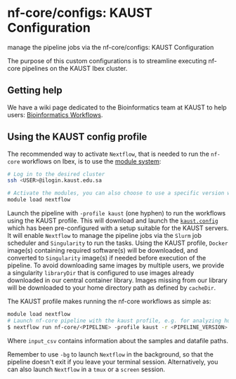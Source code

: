# nf-core/configs: KAUST Configuration

manage the pipeline jobs via the nf-core/configs: KAUST Configuration

The purpose of this custom configurations is to streamline executing nf-core pipelines on the KAUST Ibex cluster.

## Getting help

We have a wiki page dedicated to the Bioinformatics team at KAUST to help users: [Bioinformatics Workflows](https://bclwiki.kaust.edu.sa/en/bix/analysis/public/bioinformatics-workflows).

## Using the KAUST config profile

The recommended way to activate `Nextflow`, that is needed to run the `nf-core` workflows on Ibex,
is to use the [module system](https://docs.hpc.kaust.edu.sa/soft_env/prog_env/modulesystem/basic_commands.html):

```bash
# Log in to the desired cluster
ssh <USER>@ilogin.kaust.edu.sa

# Activate the modules, you can also choose to use a specific version with e.g. `Nextflow/24.04.4`.
module load nextflow
```

Launch the pipeline with `-profile kaust` (one hyphen) to run the workflows using the KAUST profile.
This will download and launch the [`kaust.config`](../conf/kaust.config) which has been pre-configured with a setup suitable for the KAUST servers.
It will enable `Nextflow` to manage the pipeline jobs via the `Slurm` job scheduler and `Singularity` to run the tasks.
Using the KAUST profile, `Docker` image(s) containing required software(s) will be downloaded, and converted to `Singularity` image(s) if needed before execution of the pipeline. To avoid downloading same images by multiple users, we provide a singularity `libraryDir` that is configured to use images already downloaded in our central container library. Images missing from our library will be downloaded to your home directory path as defined by `cacheDir`.

The KAUST profile makes running the nf-core workflows as simple as:

```bash
module load nextflow
# Launch nf-core pipeline with the kaust profile, e.g. for analyzing human data:
$ nextflow run nf-core/<PIPELINE> -profile kaust -r <PIPELINE_VERSION> --genome GRCh38.p14 --samplesheet input.csv [...]
```

Where `input_csv` contains information about the samples and datafile paths.

Remember to use `-bg` to launch `Nextflow` in the background, so that the pipeline doesn't exit if you leave your terminal session.
Alternatively, you can also launch `Nextflow` in a `tmux` or a `screen` session.
